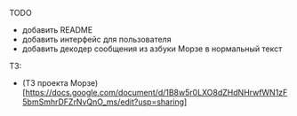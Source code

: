 TODO 
- добавить README
- добавить интерфейс для пользователя
- добавить декодер сообщения из азбуки Морзе в нормальный текст

ТЗ:
- (ТЗ проекта Морзе)[https://docs.google.com/document/d/1B8w5r0LXO8dZHdNHrwfWN1zF5bmSmhrDFZrNvQnO_ms/edit?usp=sharing]
